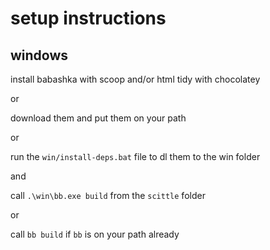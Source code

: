 # setup instructions

## windows

install babashka with scoop and/or html tidy with chocolatey

or

download them and put them on your path

or

run the `win/install-deps.bat` file to dl them to the win folder

and

call `.\win\bb.exe build` from the `scittle` folder

or

call `bb build` if `bb` is on your path already
